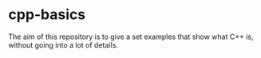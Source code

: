 # cpp-basics
The aim of this repository is to give a set examples that show what C++ is, without going into a lot of details.
